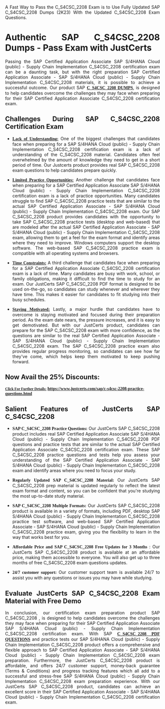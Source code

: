 <p dir="auto" style="text-align: justify;">A Fast Way to Pass the C_S4CSC_2208 Exam is to Use Fully Updated SAP C_S4CSC_2208 Dumps (2K23) With the Updated C_S4CSC_2208 Exam Questions.</p>

<h1 style="text-align: justify;"><strong>Authentic SAP C_S4CSC_2208 Dumps - Pass Exam with JustCerts</strong></h1>

<p style="text-align: justify;">Passing the SAP Certified Application Associate SAP S/4HANA Cloud (public) - Supply Chain Implementation C_S4CSC_2208 certification exam can be a daunting task, but with the right preparation SAP Certified Application Associate - SAP S/4HANA Cloud (public) - Supply Chain Implementation C_S4CSC_2208 materials, it is possible to achieve a successful outcome. Our product SAP <strong><a href="https://www.justcerts.com/sap/c-s4csc-2208-practice-questions.html"><span style="font-family:Georgia,serif;"><u>C_S4CSC_2208 DUMPS</u></span></a></strong>, is designed to help candidates overcome the challenges they may face when preparing for their SAP Certified Application Associate C_S4CSC_2208 certification exam.</p>

<h2 style="text-align: justify;"><strong>Challenges During SAP C_S4CSC_2208 Certification Exam</strong></h2>

<ul>
	<li style="text-align: justify;"><u><span style="font-family:Georgia,serif;"><strong>Lack of Understanding:</strong></span></u> One of the biggest challenges that candidates face when preparing for a SAP S/4HANA Cloud (public) - Supply Chain Implementation C_S4CSC_2208 certification exam is a lack of understanding of the C_S4CSC_2208 material. Candidates often feel overwhelmed by the amount of knowledge they need to get in a short period of time. Our Justcerts product provides real SAP C_S4CSC_2208 exam questions to help candidates prepare quickly.</li>
</ul>

<ul>
	<li style="text-align: justify;"><u><span style="font-family:Georgia,serif;"><strong>Limited Practice Opportunities:</strong></span></u> Another challenge that candidates face when preparing for a SAP Certified Application Associate SAP S/4HANA Cloud (public) - Supply Chain Implementation C_S4CSC_2208 certification exam is a lack of practice opportunities. Many candidates struggle to find SAP C_S4CSC_2208 practice tests that are similar to the actual SAP Certified Application Associate - SAP S/4HANA Cloud (public) - Supply Chain Implementation C_S4CSC_2208 exam. Our SAP C_S4CSC_2208 product provides candidates with the opportunity to take SAP C_S4CSC_2208 practice tests (desktop and web-based) that are modeled after the actual SAP Certified Application Associate - SAP S/4HANA Cloud (public) - Supply Chain Implementation C_S4CSC_2208 exam, allowing them to get a feel for the exam format and identify areas where they need to improve. Windows computers support the desktop software. The web-based SAP C_S4CSC_2208 practice exam is compatible with all operating systems and browsers.</li>
</ul>

<ul>
	<li style="text-align: justify;"><u><span style="font-family:Georgia,serif;"><strong>Time Constraints:</strong></span></u> A third challenge that candidates face when preparing for a SAP Certified Application Associate C_S4CSC_2208 certification exam is a lack of time. Many candidates are busy with work, school, or family obligations, making it difficult to find the time to study for an exam. Our JustCerts SAP C_S4CSC_2208 PDF format is designed to be used on-the-go, so candidates can study whenever and wherever they have time. This makes it easier for candidates to fit studying into their busy schedules.</li>
</ul>

<ul>
	<li style="text-align: justify;"><u><span style="font-family:Georgia,serif;"><strong>Staying Motivated:</strong></span></u> Lastly, a major hurdle that candidates have to overcome is staying motivated and focused during their preparation period. As the exam date nears, the pressure increases, and it is easy to get demotivated. But with our JustCerts product, candidates can prepare for the SAP C_S4CSC_2208 exam with more confidence, as the questions are similar to the real SAP Certified Application Associate - SAP S/4HANA Cloud (public) - Supply Chain Implementation C_S4CSC_2208 exam. The SAP C_S4CSC_2208 practice exam also provides regular progress monitoring, so candidates can see how far they've come, which helps keep them motivated to keep pushing forward.</li>
</ul>

<h2 style="text-align: justify;"><strong>Now Avail the 25% Discounts:</strong></h2>

<p><span style="font-size:12px;"><u><span style="font-family:Georgia,serif;"><strong>Click For Further Details:</strong></span></u></span><span style="font-size:14px;"><span style="font-family:Georgia,serif;"><strong> <a href="https://www.justcerts.com/sap/c-s4csc-2208-practice-questions.html">https://www.justcerts.com/sap/c-s4csc-2208-practice-questions.html</a></strong></span></span></p>

<h2 style="text-align: justify;"><strong>Salient Features of JustCerts SAP C_S4CSC_2208</strong></h2>

<ul>
	<li style="text-align: justify;"><span style="font-family:Georgia,serif;"><strong>SAP C_S4CSC_2208 Practice Questions:</strong></span> Our JustCerts SAP C_S4CSC_2208 product includes real SAP Certified Application Associate SAP S/4HANA Cloud (public) - Supply Chain Implementation C_S4CSC_2208 PDF questions and practice tests that are similar to the actual SAP Certified Application Associate C_S4CSC_2208 certification exam. These SAP C_S4CSC_2208 practice questions and tests help you assess your understanding of the SAP Certified Application Associate - SAP S/4HANA Cloud (public) - Supply Chain Implementation C_S4CSC_2208 exam and identify areas where you need to focus your study.</li>
</ul>

<ul>
	<li style="text-align: justify;"><span style="font-family:Georgia,serif;"><strong>Regularly Updated SAP C_S4CSC_2208 Material:</strong></span> Our JustCerts SAP C_S4CSC_2208 prep material is updated regularly to reflect the latest exam format and content, so you can be confident that you're studying the most up-to-date study material.</li>
</ul>

<ul>
	<li style="text-align: justify;"><span style="font-family:Georgia,serif;"><strong>SAP C_S4CSC_2208 Multiple Formats:</strong></span> Our JustCerts SAP C_S4CSC_2208 product is available in a variety of formats, including PDF, desktop SAP S/4HANA Cloud (public) - Supply Chain Implementation C_S4CSC_2208 practice test software, and web-based SAP Certified Application Associate - SAP S/4HANA Cloud (public) - Supply Chain Implementation C_S4CSC_2208 practice exam, giving you the flexibility to learn in the way that works best for you.</li>
</ul>

<ul>
	<li style="text-align: justify;"><span style="font-family:Georgia,serif;"><strong>Affordable Price and SAP C_S4CSC_2208 Free Updates for 3 Months</strong></span> : Our JustCerts SAP C_S4CSC_2208 product is available at an affordable price, making them accessible to everyone. You will also get up to three months of free C_S4CSC_2208 exam questions updates.</li>
</ul>

<ul>
	<li style="text-align: justify;"><span style="font-family:Georgia,serif;"><strong>24/7 customer support:</strong></span> Our customer support team is available 24/7 to assist you with any questions or issues you may have while studying.</li>
</ul>

<h2 style="text-align: justify;"><strong>Evaluate JustCerts SAP C_S4CSC_2208 Exam Material with Free Demo</strong></h2>

<p style="text-align: justify;">In conclusion, our certification exam preparation product SAP C_S4CSC_2208 , is designed to help candidates overcome the challenges they may face when preparing for their SAP Certified Application Associate SAP S/4HANA Cloud (public) - Supply Chain Implementation C_S4CSC_2208 certification exam. With SAP <a href="https://www.justcerts.com/sap/c-s4csc-2208-practice-questions.html"><u><strong><span style="font-family:Georgia,serif;">C_S4CSC_2208 PDF QUESTIONS</span></strong></u></a> and practice tests our SAP S/4HANA Cloud (public) - Supply Chain Implementation C_S4CSC_2208 product offers a comprehensive and flexible approach to SAP Certified Application Associate - SAP S/4HANA Cloud (public) - Supply Chain Implementation C_S4CSC_2208 exam preparation. Furthermore, the JustCerts C_S4CSC_2208 product is affordable, and offers 24/7 customer support, money-back guarantee (Terms & Conditions) and progress tracking features which all add to a successful and stress-free SAP S/4HANA Cloud (public) - Supply Chain Implementation C_S4CSC_2208 exam preparation experience. With our JustCerts SAP C_S4CSC_2208 product, candidates can achieve an excellent score in their SAP Certified Application Associate - SAP S/4HANA Cloud (public) - Supply Chain Implementation C_S4CSC_2208 certification exam.</p>
